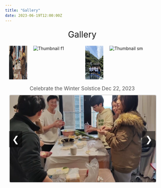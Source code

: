 ```yaml
---
title: "Gallery"
date: 2023-06-19T12:00:00Z
---
```


<style>
    .gallery-title {
        text-align: center;
        font-size: 2em;
        margin-top: 20px;
    }
</style>

<div class="gallery-title">
    Gallery
</div>

<div class="gallery">
    <div class="gallery-thumbnails">
        <div class="thumbnail-container" onclick="showImage(0)">
            <img src="/images/dz.jpg" alt="Thumbnail dz">
        </div>
        <div class="thumbnail-container" onclick="showImage(1)">
            <img src="/images/f1.jpg" alt="Thumbnail f1">
        </div>
        <div class="thumbnail-container" onclick="showImage(2)">
            <img src="/images/rafting1.jpg" alt="Thumbnail rafting1">
        </div>
        <div class="thumbnail-container" onclick="showImage(3)">
            <img src="/images/sm.jpg" alt="Thumbnail sm">
        </div>
    </div>
    <p id="mainImageDescription">Celebrate the Winter Solstice  Dec 22, 2023</p>
    <div class="gallery-main">
        <button class="gallery-nav left" onclick="showPreviousImage()">&#10094;</button>
        <img src="/images/dz.jpg" alt="Main Image" id="mainImage">
        <button class="gallery-nav right" onclick="showNextImage()">&#10095;</button>
    </div>
</div>

<script>
    const images = [
        {
            src: '/images/dz.jpg',
            description: 'Celebrate the Winter Solstice  Dec 22, 2023'
        },
        {
            src: '/images/f1.jpg',
            description: 'Camping trip at Shimen  Jan 7, 2024'
        },
        {
            src: '/images/rafting1.jpg',
            description: 'First team-building activity, white-water rafting  Jul 25, 2023'
        },
        {
            src: '/images/sm.jpg',
            description: 'Camping trip at Shimen  Jan 7, 2024'
        }
    ];

    let currentIndex = 0;
    let autoSwitchInterval;

    function showImage(index) {
        currentIndex = index;
        const mainImage = document.getElementById('mainImage');
        const mainImageDescription = document.getElementById('mainImageDescription');

        // 淡出效果
        mainImage.style.opacity = 0;
        mainImageDescription.style.opacity = 0;

        setTimeout(() => {
            mainImage.src = images[index].src;
            mainImageDescription.textContent = images[index].description;

            // 淡入效果
            mainImage.style.opacity = 1;
            mainImageDescription.style.opacity = 1;
        }, 1000); // 与CSS过渡时间匹配

        resetAutoSwitch();
    }

    function showNextImage() {
        currentIndex = (currentIndex + 1) % images.length;
        showImage(currentIndex);
    }

    function showPreviousImage() {
        currentIndex = (currentIndex - 1 + images.length) % images.length;
        showImage(currentIndex);
    }

    function autoSwitchImages() {
        autoSwitchInterval = setInterval(showNextImage, 5000); // 将间隔时间改为5000毫秒（5秒）
    }

    function resetAutoSwitch() {
        clearInterval(autoSwitchInterval);
        autoSwitchImages();
    }

    document.addEventListener('DOMContentLoaded', () => {
        autoSwitchImages();
    });
</script>

<style>
    .gallery {
        display: flex;
        flex-direction: column;
        align-items: center;
        margin-top: 20px;
    }

    .gallery-thumbnails {
        display: flex;
        justify-content: center;
        gap: 20px; /* 增加缩略图之间的间距 */
        overflow-x: auto;
        width: 95%; /* 增加缩略图显示区域的宽度 */
        margin-bottom: 10px; /* 增加缩略图和描述之间的间距 */
    }

    .thumbnail-container {
        display: flex;
        flex-direction: column;
        align-items: center;
        cursor: pointer;
    }

    .thumbnail-container img {
        width: 150px; /* 增加缩略图的宽度 */
        height: 110px; /* 增加缩略图的高度 */
        transition: transform 0.3s;
    }

    .thumbnail-container img:hover {
        transform: scale(1.1);
        border: 2px solid #ddd;
        border-radius: 5px;
    }

    .thumbnail-container p {
        margin-top: 10px; /* 增加描述和缩略图之间的间距 */
        font-size: 0.9em; /* 增加描述文本的大小 */
        color: #777;
        text-align: center;
    }

    .gallery-main {
        width: 95%; /* 增加主图显示区域的宽度 */
        text-align: center;
        position: relative; /* 使左右按钮相对定位 */
    }

    .gallery-main img {
        width: 100%;
        height: auto;
        border: 2px solid #ddd;
        border-radius: 5px;
        transition: opacity 1s ease-in-out; /* 将过渡效果时间增加到1秒 */
        opacity: 1;
    }

    #mainImageDescription {
        margin-top: 10px; /* 增加描述和缩略图之间的间距 */
        margin-bottom: 10px; /* 增加描述和主图之间的间距 */
        font-size: 1.2em; /* 增加描述文本的大小 */
        color: #555;
        transition: opacity 1s ease-in-out; /* 将过渡效果时间增加到1秒 */
        opacity: 1;
    }

    .gallery-nav {
        position: absolute;
        top: 50%;
        transform: translateY(-50%);
        background-color: rgba(0, 0, 0, 0.5);
        color: white;
        border: none;
        font-size: 2em;
        padding: 10px;
        cursor: pointer;
        z-index: 1;
    }

    .gallery-nav.left {
        left: 0;
    }

    .gallery-nav.right {
        right: 0;
    }
</style>
